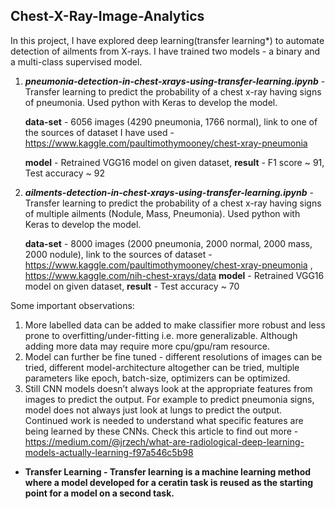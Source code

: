 ## Chest-X-Ray-Image-Analytics

In this project, I have explored deep learning(transfer learning*) to automate detection of ailments from X-rays. I have trained two models - a binary and a multi-class supervised model.

1. ***pneumonia-detection-in-chest-xrays-using-transfer-learning.ipynb*** - Transfer learning to predict the probability of a chest x-ray having signs of pneumonia. Used python with Keras to develop the model.

    ****data-set**** - 6056 images (4290 pneumonia, 1766 normal), link to one of the sources of dataset I have used - https://www.kaggle.com/paultimothymooney/chest-xray-pneumonia
    
    ****model**** - Retrained VGG16 model on given dataset, 
    ****result**** - F1 score ~ 91, Test accuracy ~ 92

2. ***ailments-detection-in-chest-xrays-using-transfer-learning.ipynb*** - Transfer learning to predict the probability of a chest x-ray having signs of multiple ailments (Nodule, Mass, Pneumonia). Used python with Keras to develop the model.

    ****data-set**** - 8000 images (2000 pneumonia, 2000 normal, 2000 mass, 2000 nodule), link to the sources of dataset - https://www.kaggle.com/paultimothymooney/chest-xray-pneumonia , https://www.kaggle.com/nih-chest-xrays/data
    ****model**** - Retrained VGG16 model on given dataset, 
    ****result**** - Test accuracy ~ 70

Some important observations:

1. More labelled data can be added to make classifier more robust and less prone to overfitting/under-fitting i.e. more generalizable. Although adding more data may require more cpu/gpu/ram resource.
2. Model can further be fine tuned - different resolutions of images can be tried, different model-architecture altogether can be tried, multiple parameters like epoch, batch-size, optimizers can be optimized. 
3. Still CNN models doesn’t always look at the appropriate features from images to predict the output. For example to predict pneumonia signs, model does not always just look at lungs to predict the output. Continued work is needed to understand what specific features are being learned by these CNNs. Check this article to find out more - https://medium.com/@jrzech/what-are-radiological-deep-learning-models-actually-learning-f97a546c5b98

* **Transfer Learning - Transfer learning is a machine learning method where a model developed for a ceratin task is reused as the starting point for a model on a second task.**


